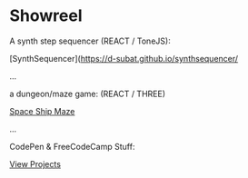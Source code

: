 <h1>Showreel</h1>
 
 
A synth step sequencer (REACT / ToneJS):

 [SynthSequencer](https://d-subat.github.io/synthsequencer/ 

...
 
a dungeon/maze game: (REACT / THREE)

 [Space Ship Maze](https://d-subat.github.io/spaceshipmaze/) 

...

CodePen & FreeCodeCamp Stuff:

 [View Projects](https://d-subat.github.io/codepenFCCProjects/)

